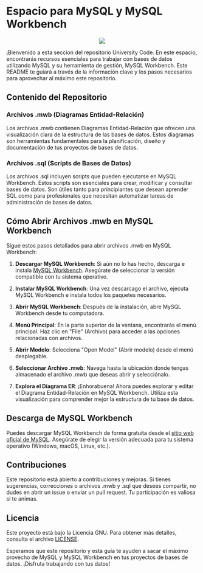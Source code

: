 # Espacio para MySQL y MySQL Workbench

<p align="center">
  <img src="https://github.com/FreddMX/resource/blob/main/banner.png" />
</p>

¡Bienvenido a esta seccion del repositorio University Code. En este espacio, encontrarás recursos esenciales para trabajar con bases de datos utilizando MySQL y su herramienta de gestión, MySQL Workbench. Este README te guiará a través de la información clave y los pasos necesarios para aprovechar al máximo este repositorio.

## Contenido del Repositorio

### Archivos .mwb (Diagramas Entidad-Relación)

Los archivos .mwb contienen Diagramas Entidad-Relación que ofrecen una visualización clara de la estructura de las bases de datos. Estos diagramas son herramientas fundamentales para la planificación, diseño y documentación de tus proyectos de bases de datos.

### Archivos .sql (Scripts de Bases de Datos)

Los archivos .sql incluyen scripts que pueden ejecutarse en MySQL Workbench. Estos scripts son esenciales para crear, modificar y consultar bases de datos. Son útiles tanto para principiantes que desean aprender SQL como para profesionales que necesitan automatizar tareas de administración de bases de datos.

## Cómo Abrir Archivos .mwb en MySQL Workbench

Sigue estos pasos detallados para abrir archivos .mwb en MySQL Workbench:

1. **Descargar MySQL Workbench**: Si aún no lo has hecho, descarga e instala [MySQL Workbench](https://www.mysql.com/products/workbench/). Asegúrate de seleccionar la versión compatible con tu sistema operativo.

2. **Instalar MySQL Workbench**: Una vez descarcago el archivo, ejecuta MySQL Workbench e instala todos los paquetes necesarios.

3. **Abrir MySQL Workbench**: Después de la instalación, abre MySQL Workbench desde tu computadora.

4. **Menú Principal**: En la parte superior de la ventana, encontrarás el menú principal. Haz clic en "File" (Archivo) para acceder a las opciones relacionadas con archivos.

5. **Abrir Modelo**: Selecciona "Open Model" (Abrir modelo) desde el menú desplegable.

6. **Seleccionar Archivo .mwb**: Navega hasta la ubicación donde tengas almacenado el archivo .mwb que deseas abrir y selecciónalo.

7. **Explora el Diagrama ER**: ¡Enhorabuena! Ahora puedes explorar y editar el Diagrama Entidad-Relación en MySQL Workbench. Utiliza esta visualización para comprender mejor la estructura de tu base de datos.

## Descarga de MySQL Workbench

Puedes descargar MySQL Workbench de forma gratuita desde el [sitio web oficial de MySQL](https://www.mysql.com/products/workbench/). Asegúrate de elegir la versión adecuada para tu sistema operativo (Windows, macOS, Linux, etc.).

## Contribuciones

Este repositorio está abierto a contribuciones y mejoras. Si tienes sugerencias, correcciones o archivos .mwb y .sql que desees compartir, no dudes en abrir un issue o enviar un pull request. Tu participación es valiosa si te animas.

## Licencia

Este proyecto está bajo la Licencia GNU. Para obtener más detalles, consulta el archivo [LICENSE](https://github.com/FreddMX/University_Code/blob/main/LICENSE).

Esperamos que este repositorio y esta guía te ayuden a sacar el máximo provecho de MySQL y MySQL Workbench en tus proyectos de bases de datos. ¡Disfruta trabajando con tus datos!
